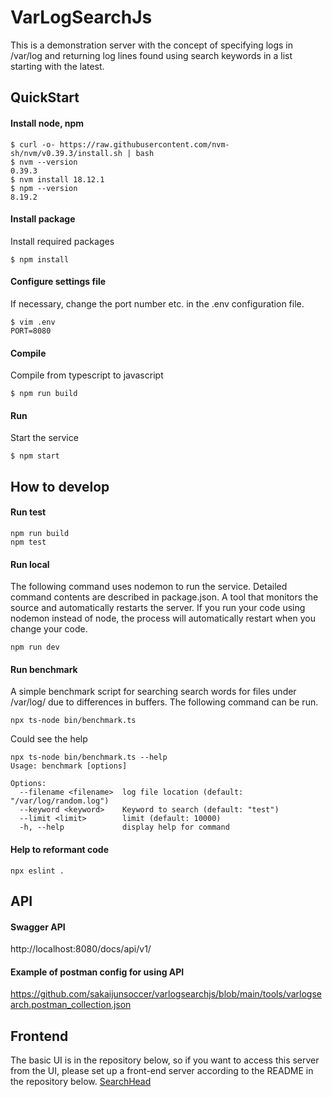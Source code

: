 # VarLogSearchJs
This is a demonstration server with the concept of specifying logs in /var/log and returning log lines found using search keywords in a list starting with the latest.

## QuickStart

#### Install node, npm
```
$ curl -o- https://raw.githubusercontent.com/nvm-sh/nvm/v0.39.3/install.sh | bash
$ nvm --version
0.39.3
$ nvm install 18.12.1
$ npm --version
8.19.2
```
#### Install package

Install required packages
```
$ npm install
```

#### Configure settings file
If necessary, change the port number etc. in the .env configuration file.
```
$ vim .env
PORT=8080
```

#### Compile
Compile from typescript to javascript
```
$ npm run build
```

#### Run 
Start the service
```
$ npm start
```

## How to develop

#### Run test
```
npm run build
npm test
```

#### Run local
The following command uses nodemon to run the service. Detailed command contents are described in package.json. A tool that monitors the source and automatically restarts the server.  If you run your code using nodemon instead of node, the process will automatically restart when you change your code.
```
npm run dev
```

#### Run benchmark
A simple benchmark script for searching search words for files under /var/log/ due to differences in buffers. The following command can be run.
```
npx ts-node bin/benchmark.ts
```
Could see the help
```
npx ts-node bin/benchmark.ts --help
Usage: benchmark [options]

Options:
  --filename <filename>  log file location (default: "/var/log/random.log")
  --keyword <keyword>    Keyword to search (default: "test")
  --limit <limit>        limit (default: 10000)
  -h, --help             display help for command
```

#### Help to reformant code
```
npx eslint .
```

## API

#### Swagger API
http://localhost:8080/docs/api/v1/

#### Example of postman config for using API
https://github.com/sakaijunsoccer/varlogsearchjs/blob/main/tools/varlogsearch.postman_collection.json

## Frontend
The basic UI is in the repository below, so if you want to access this server from the UI, please set up a front-end server according to the README in the repository below.
[SearchHead](https://github.com/sakaijunsoccer/searchhead)
